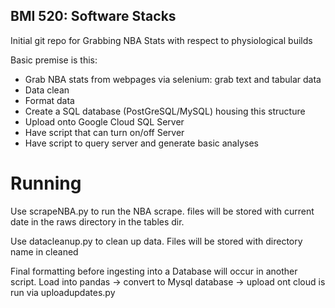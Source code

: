 ## BMI 520: Software Stacks

Initial git repo for Grabbing NBA Stats with respect to physiological builds

Basic premise is this:

- Grab NBA stats from webpages via selenium: grab text and tabular data
- Data clean
- Format data
- Create a SQL database (PostGreSQL/MySQL) housing this structure
- Upload onto Google Cloud SQL Server
- Have script that can turn on/off Server
- Have script to query server and generate basic analyses

# Running

Use scrapeNBA.py to run the NBA scrape. 
files will be stored with current date in the raws directory in the tables dir. 

Use datacleanup.py to clean up data.
Files will be stored with directory name in cleaned

Final formatting before ingesting into a Database will occur in another script.
Load into pandas -> convert to Mysql database -> upload ont cloud is run via uploadupdates.py

